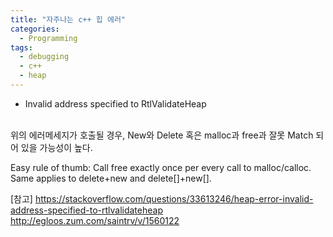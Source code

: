 ```yaml
---
title: "자주나는 c++ 힙 에러"
categories:
  - Programming
tags:
  - debugging
  - c++
  - heap
---
```



* Invalid address specified to RtlValidateHeap
<br>
위의 에러메세지가 호출될 경우,
New와 Delete 혹은 malloc과 free과 잘못 Match 되어 있을 가능성이 높다.

Easy rule of thumb: Call free exactly once per every call to malloc/calloc. 
Same applies to delete+new and delete[]+new[].

[참고]
https://stackoverflow.com/questions/33613246/heap-error-invalid-address-specified-to-rtlvalidateheap
http://egloos.zum.com/saintrv/v/1560122

